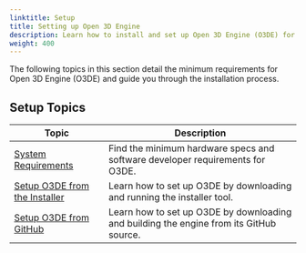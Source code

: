 ```yaml
---
linktitle: Setup
title: Setting up Open 3D Engine
description: Learn how to install and set up Open 3D Engine (O3DE) for the first time.
weight: 400
---
```


The following topics in this section detail the minimum requirements for Open 3D Engine (O3DE) and guide you through the installation process.

## Setup Topics

| Topic | Description |
| --- | --- |
| [System Requirements](./requirements.md) | Find the minimum hardware specs and software developer requirements for O3DE. |
| [Setup O3DE from the Installer](./setup-from-installer) | Learn how to set up O3DE by downloading and running the installer tool. |
| [Setup O3DE from GitHub](./setup-from-github) | Learn how to set up O3DE by downloading and building the engine from its GitHub source. |
